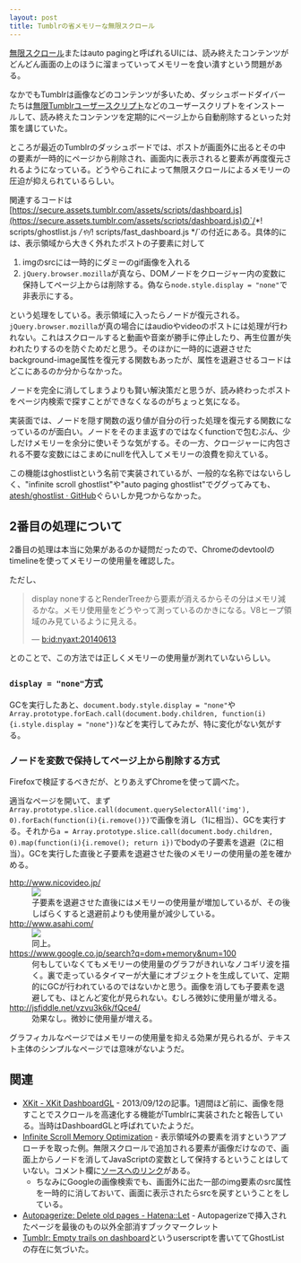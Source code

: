 ```yaml
---
layout: post
title: Tumblrの省メモリーな無限スクロール
---
```


[無限スクロール](http://netyougo.com/webservice/13825.html)またはauto pagingと呼ばれるUIには、読み終えたコンテンツがどんどん画面の上のほうに溜まっていってメモリーを食い潰すという問題がある。

なかでもTumblrは画像などのコンテンツが多いため、ダッシュボードダイバーたちは[無限Tumblrユーザースクリプト](http://joodle.tumblr.com/post/14352059524/supertumblr)などのユーザースクリプトをインストールして、読み終えたコンテンツを定期的にページ上から自動削除するといった対策を講じていた。

ところが最近のTumblrのダッシュボードでは、ポストが画面外に出るとその中の要素が一時的にページから削除され、画面内に表示されると要素が再度復元されるようになっている。どうやらこれによって無限スクロールによるメモリーの圧迫が抑えられているらしい。

関連するコードは[https://secure.assets.tumblr.com/assets/scripts/dashboard.js](https://secure.assets.tumblr.com/assets/scripts/dashboard.js)の`/*! scripts/ghostlist.js */`や`/*! scripts/fast_dashboard.js */`の付近にある。具体的には、表示領域から大きく外れたポストの子要素に対して

1. imgのsrcには一時的にダミーのgif画像を入れる
2. `jQuery.browser.mozilla`が真なら、DOMノードをクロージャー内の変数に保持してページ上からは削除する。偽なら`node.style.display = "none"`で非表示にする。

という処理をしている。表示領域に入ったらノードが復元される。`jQuery.browser.mozilla`が真の場合にはaudioやvideoのポストには処理が行われない。これはスクロールすると動画や音楽が勝手に停止したり、再生位置が失われたりするのを防ぐためだと思う。そのほかに一時的に退避させたbackground-image属性を復元する関数もあったが、属性を退避させるコードはどこにあるのか分からなかった。

ノードを完全に消してしまうよりも賢い解決策だと思うが、読み終わったポストをページ内検索で探すことができなくなるのがちょっと気になる。

実装面では、ノードを隠す関数の返り値が自分の行った処理を復元する関数になっているのが面白い。ノードをそのまま返すのではなくfunctionで包むぶん、少しだけメモリーを余分に使いそうな気がする。その一方、クロージャーに内包される不要な変数にはこまめにnullを代入してメモリーの浪費を抑えている。

この機能はghostlistという名前で実装されているが、一般的な名称ではないらしく、"infinite scroll ghostlist"や"auto paging ghostlist"でググってみても、[atesh/ghostlist · GitHub](https://github.com/atesh/ghostlist/)ぐらいしか見つからなかった。

## 2番目の処理について

2番目の処理は本当に効果があるのか疑問だったので、Chromeのdevtoolのtimelineを使ってメモリーの使用量を確認した。

ただし、

<blockquote>
  <p>display noneするとRenderTreeから要素が消えるからその分はメモリ減るかな。メモリ使用量をどうやって測っているのかきになる。V8ヒープ領域のみ見ているように見える。</p>
  <footer>
    — <a href="http://b.hatena.ne.jp/nyaxt/20140613#bookmark-199467470">b:id:nyaxt:20140613</a>
  </footer>
</blockquote>

とのことで、この方法では正しくメモリーの使用量が測れていないらしい。

### `display = "none"`方式

GCを実行したあと、`document.body.style.display = "none"`や`Array.prototype.forEach.call(document.body.children, function(i){i.style.display = "none"})`などを実行してみたが、特に変化がない気がする。

### ノードを変数で保持してページ上から削除する方式

Firefoxで検証するべきだが、とりあえずChromeを使って調べた。

適当なページを開いて、まず`Array.prototype.slice.call(document.querySelectorAll('img'), 0).forEach(function(i){i.remove()})`で画像を消し（1に相当）、GCを実行する。それから`a = Array.prototype.slice.call(document.body.children, 0).map(function(i){i.remove(); return i})`でbodyの子要素を退避（2に相当）。GCを実行した直後と子要素を退避させた後のメモリーの使用量の差を確かめる。

<dl>
  <dt><a href="http://www.nicovideo.jp/">http://www.nicovideo.jp/</a></dt>
  <dd><img src="{{ site.baseurl }}img/ghostlist_nicovideo.png"><br>子要素を退避させた直後にはメモリーの使用量が増加しているが、その後しばらくすると退避前よりも使用量が減少している。</dd>
  <dt><a href="http://www.asahi.com/">http://www.asahi.com/</a></dt>
  <dd><img src="{{ site.baseurl }}img/ghostlist_asahi.png"><br>同上。</dd>
  <dt><a href="https://www.google.co.jp/search?q=dom+memory&amp;num=100">https://www.google.co.jp/search?q=dom+memory&num=100</a></dt>
  <dd>何もしていなくてもメモリーの使用量のグラフがきれいなノコギリ波を描く。裏で走っているタイマーが大量にオブジェクトを生成していて、定期的にGCが行われているのではないかと思う。画像を消しても子要素を退避しても、ほとんど変化が見られない。むしろ微妙に使用量が増える。</dd>
  <dt><a href="http://jsfiddle.net/vzvu3k6k/fQce4/">http://jsfiddle.net/vzvu3k6k/fQce4/</a></dt>
  <dd>効果なし。微妙に使用量が増える。</dd>
</dl>

グラフィカルなページではメモリーの使用量を抑える効果が見られるが、テキスト主体のシンプルなページでは意味がないようだ。

## 関連

* [XKit - XKit DashboardGL](http://xkit-extension.tumblr.com/post/61016195061/xkit-dashboardgl) - 2013/09/12の記事。1週間ほど前に、画像を隠すことでスクロールを高速化する機能がTumblrに実装されたと報告している。当時はDashboardGLと呼ばれていたようだ。
* [Infinite Scroll Memory Optimization](http://dannysu.com/2012/07/07/infinite-scroll-memory-optimization/) - 表示領域外の要素を消すというアプローチを取った例。無限スクロールで追加される要素が画像だけなので、画面上からノードを消してJavaScriptの変数として保持するということはしていない。コメント欄に[ソースへのリンク](https://github.com/dannysu/eol-infinite-scroll)がある。
  * ちなみにGoogleの画像検索でも、画面外に出た一部のimg要素のsrc属性を一時的に消しておいて、画面に表示されたらsrcを戻すということをしている。
* [Autopagerize: Delete old pages - Hatena::Let](http://let.hatelabo.jp/vzvu3k6k/let/hLHX5ZrPpLVS) - Autopagerizeで挿入されたページを最後のもの以外全部消すブックマークレット
* [Tumblr: Empty trails on dashboard](https://gist.github.com/vzvu3k6k/11295076)というuserscriptを書いててGhostListの存在に気づいた。
